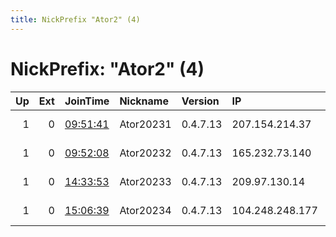 ```yaml
---
title: NickPrefix "Ator2" (4)
---
```


# NickPrefix: "Ator2" (4)

|   Up |   Ext | JoinTime                                                                                              | Nickname   | Version   | IP              | AS               | CC   |   ORp |   Dirp | OS    | Contact                                   |   eFamMembers |
|-----:|------:|:------------------------------------------------------------------------------------------------------|:-----------|:----------|:----------------|:-----------------|:-----|------:|-------:|:------|:------------------------------------------|--------------:|
|    1 |     0 | [09:51:41](https://nusenu.github.io/OrNetStats/w/relay/2A58523BA6DEFD0D4640499874EECEADF9AC49CE.html) | Ator20231  | 0.4.7.13  | 207.154.214.37  | DIGITALOCEAN-ASN | us   |  9001 |      0 | Linux | &lt;ator20232@gmail.com&gt; @ator: 0x6d52 |             1 |
|    1 |     0 | [09:52:08](https://nusenu.github.io/OrNetStats/w/relay/74D0083A550B009B4E5C91A2BB577236F0C7AF9B.html) | Ator20232  | 0.4.7.13  | 165.232.73.140  | DIGITALOCEAN-ASN | us   |  9001 |      0 | Linux | &lt;ator20231@gmail.com&gt; @ator: 0xBbbB |             1 |
|    1 |     0 | [14:33:53](https://nusenu.github.io/OrNetStats/w/relay/EB0F5258EA351742DB9D79BB8697640658F1D9CF.html) | Ator20233  | 0.4.7.13  | 209.97.130.14   | DIGITALOCEAN-ASN | us   |  9001 |      0 | Linux | &lt;Ator20233@gmail.com&gt; @ator: 0xC2c5 |             1 |
|    1 |     0 | [15:06:39](https://nusenu.github.io/OrNetStats/w/relay/0B4A2A488E2B5772A1FB96638C7FAA7F790117B2.html) | Ator20234  | 0.4.7.13  | 104.248.248.177 | DIGITALOCEAN-ASN | us   |  9001 |      0 | Linux | &lt;ator20234@gmail.com&gt; @ator: 0x6093 |             1 |
